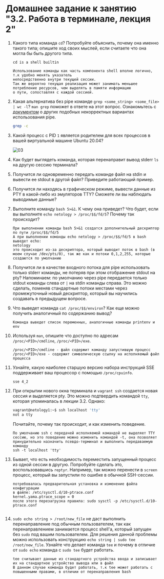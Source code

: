 # Домашнее задание к занятию "3.2. Работа в терминале, лекция 2"

1. Какого типа команда `cd`? Попробуйте объяснить, почему она именно такого типа; опишите ход своих мыслей, если считаете что она могла бы быть другого типа.

    ```
    cd is a shell builtin
    ```
    ```
    Использование команды как часть компонента shell вполне логично, т.к удобно менять указатель 
    непосредственно внутри текущей сессии.
    Так же вероятно текущая реализация может занимать меньшее потребление ресурсов, чем выделять в памяти информацию 
    о пути, сопоставляя с каждой сессией.
    ```

2. Какая альтернатива без pipe команде `grep <some_string> <some_file> | wc -l`? `man grep` поможет в ответе на этот вопрос. Ознакомьтесь с [документом](http://www.smallo.ruhr.de/award.html) о других подобных некорректных вариантах использования pipe.

    ```bash
   grep -c 
   ```

3. Какой процесс с PID `1` является родителем для всех процессов в вашей виртуальной машине Ubuntu 20.04?

    ![03](https://github.com/NotClove/netology.devops/blob/master/03-sysadmin-02-terminal/pics/01.jpg)

4. Как будет выглядеть команда, которая перенаправит вывод stderr `ls` на другую сессию терминала?
5. Получится ли одновременно передать команде файл на stdin и вывести ее stdout в другой файл? Приведите работающий пример.
6. Получится ли находясь в графическом режиме, вывести данные из PTY в какой-либо из эмуляторов TTY? Сможете ли вы наблюдать выводимые данные?
7. Выполните команду `bash 5>&1`. К чему она приведет? Что будет, если вы выполните `echo netology > /proc/$$/fd/5`? Почему так происходит?

    ```
   При выполнении команды bash 5>&1 создатся дополнительный дескриптор по пути /proc/$$/fd/5
   А при выполнении команды echo netology > /proc/$$/fd/5 в bash выведет echo:
   netology
   это происходит из-за дескриптора, который выводит поток в bash (в моем случае /dev/pts/0), так же как и потоки 0,1,2,255, которые создаются по умолчанию
   ```

8. Получится ли в качестве входного потока для pipe использовать только stderr команды, не потеряв при этом отображение stdout на pty? Напоминаем: по умолчанию через pipe передается только stdout команды слева от `|` на stdin команды справа.
Это можно сделать, поменяв стандартные потоки местами через промежуточный новый дескриптор, который вы научились создавать в предыдущем вопросе.
9. Что выведет команда `cat /proc/$$/environ`? Как еще можно получить аналогичный по содержанию вывод?

    ```commandline
    Команда выведет список переменных, аналогичные команды printenv и env
    ```

10. Используя `man`, опишите что доступно по адресам `/proc/<PID>/cmdline`, `/proc/<PID>/exe`.

    ```commandline
    /proc/<PID>/cmdline - файл содержит команду запустившую процесс
    /proc/<PID>/exe - содержит символическую ссылку на исполняемый файл процесса
    ```
11. Узнайте, какую наиболее старшую версию набора инструкций SSE поддерживает ваш процессор с помощью `/proc/cpuinfo`.

    ```commandline
    sse 4_2
    ```
12. При открытии нового окна терминала и `vagrant ssh` создается новая сессия и выделяется pty. Это можно подтвердить командой `tty`, которая упоминалась в лекции 3.2. Однако:

     ```bash
     vagrant@netology1:~$ ssh localhost 'tty'
     not a tty
     ```
     Почитайте, почему так происходит, и как изменить поведение.

    ```
    По умолчанию ssh с передачей исполняемой командой не выделяет TTY сессию, но это поведение можно изменить командой -t, она позволяет принудительно назначить псевдо-терминал и выполнить передаваемую команду
    ssh -t localhost 'tty'
    ```

13. Бывает, что есть необходимость переместить запущенный процесс из одной сессии в другую. Попробуйте сделать это, воспользовавшись `reptyr`. Например, так можно перенести в `screen` процесс, который вы запустили по ошибке в обычной SSH-сессии.

    ```
    потребовалась предварительная установка и изменение файла конфигурации
    в файле: /etc/sysctl.d/10-ptrace.conf
    kernel.yama.ptrace_scope = 0
    после этого перезагрузка правила: sudo sysctl -p /etc/sysctl.d/10-ptrace.conf
     
    ```

14. `sudo echo string > /root/new_file` не даст выполнить перенаправление под обычным пользователем, так как перенаправлением занимается процесс shell'а, который запущен без `sudo` под вашим пользователем. Для решения данной проблемы можно использовать конструкцию `echo string | sudo tee /root/new_file`. Узнайте что делает команда `tee` и почему в отличие от `sudo echo` команда с `sudo tee` будет работать.

    ```
    tee считывает данные из стандартного устройства ввода и записывает их на стандартное устройство вывода или в файл
    В данном случае команда будет работать, т.к tee может работать с повышенными правами, в отличии от перенаправления bash
    ```
